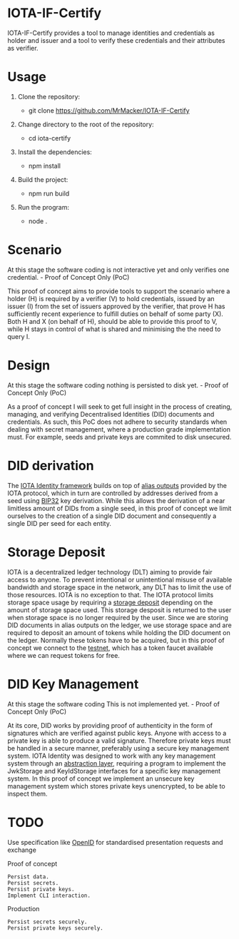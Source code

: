 # IOTA-IF-Certify
IOTA-IF-Certify provides a tool to manage identities and credentials as holder and issuer and a tool to verify these credentials and their attributes as verifier.

# Usage
1. Clone the repository:
   - git clone https://github.com/MrMacker/IOTA-IF-Certify

2. Change directory to the root of the repository:
   - cd iota-certify

3. Install the dependencies:
   - npm install

4. Build the project:
   - npm run build

5. Run the program:
   - node .

# Scenario
At this stage the software coding is not interactive yet and only verifies one credential. - Proof of Concept Only (PoC)

This proof of concept aims to provide tools to support the scenario where a holder (H) is required by a verifier (V) to hold credentials, issued by an issuer (I) from the set of issuers approved by the verifier, that prove H has sufficiently recent experience to fulfill duties on behalf of some party (X). Both H and X (on behalf of H), should be able to provide this proof to V, while H stays in control of what is shared and minimising the the need to query I.

# Design
At this stage the software coding nothing is persisted to disk yet. - Proof of Concept Only (PoC)

As a proof of concept I will seek to get full insight in the process of creating, managing, and verifying Decentralised Identities (DID) documents and credentials. As such, this PoC does not adhere to security standards when dealing with secret management, where a production grade implementation must. For example, seeds and private keys are commited to disk unsecured.

# DID derivation

The [IOTA Identity framework](https://wiki.iota.org/identity.rs/introduction/) builds on top of [alias outputs](https://wiki.iota.org/tips/tips/TIP-0018/#alias-output) provided by the IOTA protocol, which in turn are controlled by addresses derived from a seed using [BIP32](https://en.bitcoin.it/wiki/BIP_0032) key derivation. While this allows the derivation of a near limitless amount of DIDs from a single seed, in this proof of concept we limit ourselves to the creation of a single DID document and consequently a single DID per seed for each entity.

# Storage Deposit

IOTA is a decentralized ledger technology (DLT) aiming to provide fair access to anyone. To prevent intentional or unintentional misuse of available bandwidth and storage space in the network, any DLT has to limit the use of those resources. IOTA is no exception to that. The IOTA protocol limits storage space usage by requiring a [storage deposit](https://wiki.iota.org/learn/protocols/stardust/core-concepts/storage-deposit/) depending on the amount of storage space used. This storage desposit is returned to the user when storage space is no longer required by the user. Since we are storing DID documents in alias outputs on the ledger, we use storage space and are required to deposit an amount of tokens while holding the DID document on the ledger. Normally these tokens have to be acquired, but in this proof of concept we connect to the [testnet](https://wiki.iota.org/build/networks-endpoints/#public-testnet), which has a token faucet available where we can request tokens for free.

# DID Key Management
At this stage the software coding This is not implemented yet. - Proof of Concept Only (PoC)

At its core, DID works by providing proof of authenticity in the form of signatures which are verified against public keys. Anyone with access to a private key is able to produce a valid signature. Therefore private keys must be handled in a secure manner, preferably using a secure key management system. IOTA Identity was designed to work with any key management system through an [abstraction layer](https://wiki.iota.org/identity.rs/concepts/key_storage/), requiring a program to implement the JwkStorage and KeyIdStorage interfaces for a specific key management system. In this proof of concept we implement an unsecure key management system which stores private keys unencrypted, to be able to inspect them.

# TODO
Use specification like [OpenID](https://openid.net/specs/openid-4-verifiable-presentations-1_0.html) for standardised presentation requests and exchange

Proof of concept

    Persist data.
    Persist secrets.
    Persist private keys.
    Implement CLI interaction.

Production

    Persist secrets securely.
    Persist private keys securely.





